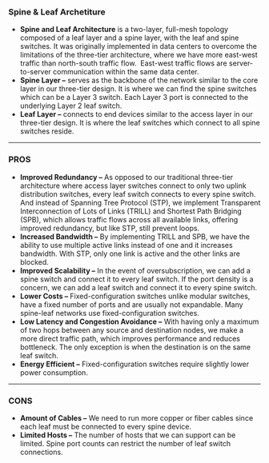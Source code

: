 ### Spine & Leaf Archetiture
- **Spine and Leaf Architecture** is a two-layer, full-mesh topology composed of a leaf layer and a spine layer, with the leaf and spine switches. It was originally implemented in data centers to overcome the limitations of the three-tier architecture, where we have more east-west traffic than north-south traffic flow.  East-west traffic flows are server-to-server communication within the same data center.
- **Spine Layer –** serves as the backbone of the network similar to the core layer in our three-tier design. It is where we can find the spine switches which can be a Layer 3 switch. Each Layer 3 port is connected to the underlying Layer 2 leaf switch.
- **Leaf Layer –** connects to end devices similar to the access layer in our three-tier design. It is where the leaf switches which connect to all spine switches reside.
---
### PROS
- **Improved Redundancy –** As opposed to our traditional three-tier architecture where access layer switches connect to only two uplink distribution switches, every leaf switch connects to every spine switch. And instead of Spanning Tree Protocol (STP), we implement Transparent Interconnection of Lots of Links (TRILL) and Shortest Path Bridging (SPB), which allows traffic flows across all available links, offering improved redundancy, but like STP, still prevent loops.
- **Increased Bandwidth –** By implementing TRILL and SPB, we have the ability to use multiple active links instead of one and it increases bandwidth. With STP, only one link is active and the other links are blocked.
- **Improved Scalability –** In the event of oversubscription, we can add a spine switch and connect it to every leaf switch. If the port density is a concern, we can add a leaf switch and connect it to every spine switch.
- **Lower Costs –** Fixed-configuration switches unlike modular switches, have a fixed number of ports and are usually not expandable. Many spine-leaf networks use fixed-configuration switches.
- **Low Latency and Congestion Avoidance –** With having only a maximum of two hops between any source and destination nodes, we make a more direct traffic path, which improves performance and reduces bottleneck. The only exception is when the destination is on the same leaf switch.
- **Energy Efficient –** Fixed-configuration switches require slightly lower power consumption.
---
### CONS
- **Amount of Cables –** We need to run more copper or fiber cables since each leaf must be connected to every spine device.
- **Limited Hosts –** The number of hosts that we can support can be limited. Spine port counts can restrict the number of leaf switch connections.
